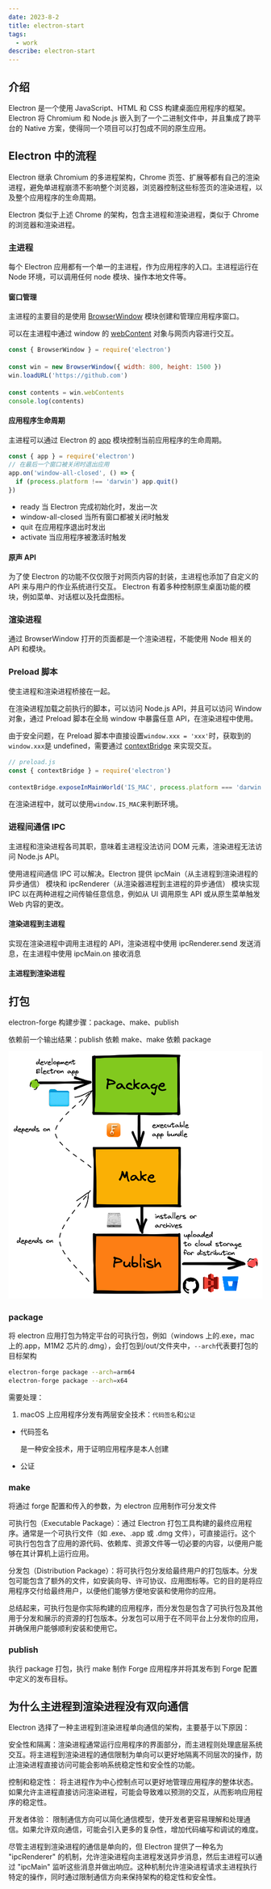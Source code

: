 ```yaml
---
date: 2023-8-2
title: electron-start
tags:
  - work
describe: electron-start
---
```


## 介绍

Electron 是一个使用 JavaScript、HTML 和 CSS 构建桌面应用程序的框架。Electron 将 Chromium 和 Node.js 嵌入到了一个二进制文件中，并且集成了跨平台的 Native 方案，使得同一个项目可以打包成不同的原生应用。

## Electron 中的流程

Electron 继承 Chromium 的多进程架构，Chrome 页签、扩展等都有自己的渲染进程，避免单进程崩溃不影响整个浏览器，浏览器控制这些标签页的渲染进程，以及整个应用程序的生命周期。

Electron 类似于上述 Chrome 的架构，包含主进程和渲染进程，类似于 Chrome 的浏览器和渲染进程。

### 主进程

每个 Electron 应用都有一个单一的主进程，作为应用程序的入口。主进程运行在 Node 环境，可以调用任何 node 模块、操作本地文件等。

#### 窗口管理

主进程的主要目的是使用 [BrowserWindow](https://www.electronjs.org/zh/docs/latest/api/browser-window) 模块创建和管理应用程序窗口。

可以在主进程中通过 window 的 [webContent](https://www.electronjs.org/zh/docs/latest/api/web-contents) 对象与网页内容进行交互。

```js
const { BrowserWindow } = require('electron')

const win = new BrowserWindow({ width: 800, height: 1500 })
win.loadURL('https://github.com')

const contents = win.webContents
console.log(contents)
```

#### 应用程序生命周期

主进程可以通过 Electron 的 [app](https://www.electronjs.org/zh/docs/latest/api/app) 模块控制当前应用程序的生命周期。

```js
const { app } = require('electron')
// 在最后一个窗口被关闭时退出应用
app.on('window-all-closed', () => {
  if (process.platform !== 'darwin') app.quit()
})
```

- ready
  当 Electron 完成初始化时，发出一次
- window-all-closed
  当所有窗口都被关闭时触发
- quit
  在应用程序退出时发出
- activate
  当应用程序被激活时触发

#### 原声 API

为了使 Electron 的功能不仅仅限于对网页内容的封装，主进程也添加了自定义的 API 来与用户的作业系统进行交互。 Electron 有着多种控制原生桌面功能的模块，例如菜单、对话框以及托盘图标。

### 渲染进程

通过 BrowserWindow 打开的页面都是一个渲染进程，不能使用 Node 相关的 API 和模块。

### Preload 脚本

使主进程和渲染进程桥接在一起。

在渲染进程加载之前执行的脚本，可以访问 Node.js API，并且可以访问 Window 对象，通过 Preload 脚本在全局 window 中暴露任意 API，在渲染进程中使用。

由于安全问题，在 Preload 脚本中直接设置`window.xxx = 'xxx'`时，获取到的`window.xxx`是 undefined，需要通过 [contextBridge](https://www.electronjs.org/zh/docs/latest/api/context-bridge) 来实现交互。

```js
// preload.js
const { contextBridge } = require('electron')

contextBridge.exposeInMainWorld('IS_MAC', process.platform === 'darwin')
```

在渲染进程中，就可以使用`window.IS_MAC`来判断环境。

### 进程间通信 IPC

主进程和渲染进程各司其职，意味着主进程没法访问 DOM 元素，渲染进程无法访问 Node.js API。

使用进程间通信 IPC 可以解决。Electron 提供 ipcMain（从主进程到渲染进程的异步通信） 模块和 ipcRenderer（从渲染器进程到主进程的异步通信） 模块实现 IPC 以在两种进程之间传输任意信息，例如从 UI 调用原生 API 或从原生菜单触发 Web 内容的更改。

#### 渲染进程到主进程

实现在渲染进程中调用主进程的 API，渲染进程中使用 ipcRenderer.send 发送消息，在主进程中使用 ipcMain.on 接收消息

#### 主进程到渲染进程

## 打包

electron-forge 构建步骤：package、make、publish

依赖前一个输出结果：publish 依赖 make、make 依赖 package

![electron-pmp.png](./images/electron-pmp.png)

### package

将 electron 应用打包为特定平台的可执行包，例如（windows 上的.exe，mac 上的.app，M1M2 芯片的.dmg），会打包到/out/文件夹中，`--arch`代表要打包的目标架构

```bash
electron-forge package --arch=arm64
electron-forge package --arch=x64
```

需要处理：

1. macOS 上应用程序分发有两层安全技术：`代码签名`和`公证`

- 代码签名

  是一种安全技术，用于证明应用程序是本人创建

- 公证

### make

将通过 forge 配置和传入的参数，为 electron 应用制作可分发文件

可执行包（Executable Package）：通过 Electron 打包工具构建的最终应用程序。通常是一个可执行文件（如 .exe、.app 或 .dmg 文件），可直接运行。这个可执行包包含了应用的源代码、依赖库、资源文件等一切必要的内容，以便用户能够在其计算机上运行应用。

分发包（Distribution Package）：将可执行包分发给最终用户的打包版本。分发包可能包含了额外的文件，如安装向导、许可协议、应用图标等。它的目的是将应用程序交付给最终用户，以便他们能够方便地安装和使用你的应用。

总结起来，可执行包是你实际构建的应用程序，而分发包是包含了可执行包及其他用于分发和展示的资源的打包版本。分发包可以用于在不同平台上分发你的应用，并确保用户能够顺利安装和使用它。

### publish

执行 package 打包，执行 make 制作 Forge 应用程序并将其发布到 Forge 配置中定义的发布目标。

## 为什么主进程到渲染进程没有双向通信

Electron 选择了一种主进程到渲染进程单向通信的架构，主要基于以下原因：

安全性和隔离：渲染进程通常运行应用程序的界面部分，而主进程则处理底层系统交互。将主进程到渲染进程的通信限制为单向可以更好地隔离不同层次的操作，防止渲染进程直接访问可能会影响系统稳定性和安全性的功能。

控制和稳定性： 将主进程作为中心控制点可以更好地管理应用程序的整体状态。如果允许主进程直接访问渲染进程，可能会导致难以预测的交互，从而影响应用程序的稳定性。

开发者体验： 限制通信方向可以简化通信模型，使开发者更容易理解和处理通信。如果允许双向通信，可能会引入更多的复杂性，增加代码编写和调试的难度。

尽管主进程到渲染进程的通信是单向的，但 Electron 提供了一种名为 "ipcRenderer" 的机制，允许渲染进程向主进程发送异步消息，然后主进程可以通过 "ipcMain" 监听这些消息并做出响应。这种机制允许渲染进程请求主进程执行特定的操作，同时通过限制通信方向来保持架构的稳定性和安全性。
